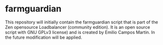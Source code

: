 farmguardian
============

This repository will initially contain the farmguardian script that is part of the Zen opensource Loadbalancer (community edition).  It is an open source script with GNU GPLv3 license) and is created by Emilio Campos Martin.  In the future modification will be applied.
